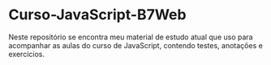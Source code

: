 # Curso-JavaScript-B7Web
Neste repositório se encontra meu material de estudo atual que uso para acompanhar as aulas do curso de JavaScript, contendo testes, anotações e exercícios.
